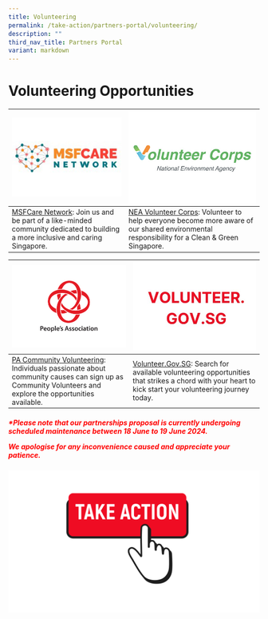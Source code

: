 ```yaml
---
title: Volunteering
permalink: /take-action/partners-portal/volunteering/
description: ""
third_nav_title: Partners Portal
variant: markdown
---
```

# Volunteering Opportunities


| ![](/images/Opportunities/msf-care-network_422x304.jpg) |![](/images/Opportunities/volunter-corps_422x304.jpg)|
| --- | - | 
| [MSFCare Network](https://go.gov.sg/msfcarenetwork): Join us and be part of a like-minded community dedicated to building a more inclusive and caring Singapore.| [NEA Volunteer Corps](https://www.cgs.gov.sg/how-can-we-act/volunteer/roles): Volunteer to help everyone become more aware of our shared environmental responsibility for a Clean &amp; Green Singapore.|

| ![](/images/Opportunities/pa-logo-v2.jpg) |![](/images/Opportunities/volunteersg-logo-v3.jpg) |
| --- | - | 
| [PA Community Volunteering](https://onepa.gov.sg): Individuals passionate about community causes can sign up as Community Volunteers and explore the opportunities available. | [Volunteer.Gov.SG](https://www.volunteer.gov.sg): Search for available volunteering opportunities that strikes a chord with your heart to kick start your volunteering journey today.| 

<h5 style="color: #ff0000">*Please note that our partnerships proposal is currently undergoing scheduled maintenance between 18 June to 19 June 2024.&nbsp;

We apologise for any inconvenience caused and appreciate your patience.</h5>

[![](/images/take%20action.png)](https://go.gov.sg/takeactiontoday)
